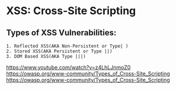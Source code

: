 # XSS: Cross-Site Scripting

## Types of XSS Vulnerabilities: 
    1. Reflected XSS(AKA Non-Persistent or Type| )
    2. Stored XSS(AKA Persistent or Type ||)
    3. DOM Based XSS(AKA Type |||)




https://www.youtube.com/watch?v=z4LhLJnmoZ0 </br>
https://owasp.org/www-community/Types_of_Cross-Site_Scripting </br>
https://owasp.org/www-community/Types_of_Cross-Site_Scripting